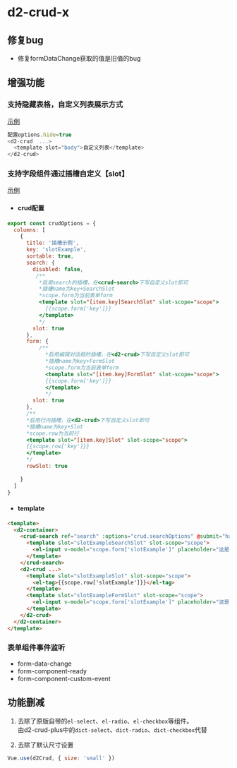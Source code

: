 # d2-crud-x

## 修复bug

* 修复formDataChange获取的值是旧值的bug

## 增强功能

### 支持隐藏表格，自定义列表展示方式
[示例](http://qiniu.veryreader.com/D2CrudPlusExample/index.html#/demo/hotel/dashboard)

```js
配置options.hide=true
<d2-crud  ...>
  <template slot="body">自定义列表</template>
</d2-crud>
```
### 支持字段组件通过插槽自定义【slot】  
[示例](http://qiniu.veryreader.com/D2CrudPlusExample/index.html#/demo/form/slot) 
* #### crud配置
```js
export const crudOptions = {
  columns: [
    {
      title: '插槽示例',
      key: 'slotExample',
      sortable: true,
      search: {
        disabled: false,
         /**
          *启用search的插槽，在<crud-search>下写自定义slot即可
          *插槽name为key+SearchSlot
          *scope.form为当前表单form
          <template slot="[item.key]SearchSlot" slot-scope="scope">
            {{scope.form['key']}}
          </template>
          */
        slot: true 
      },
      form: {
          /**
            *启用编辑对话框的插槽，在<d2-crud>下写自定义slot即可
            *插槽name为key+FormSlot
            *scope.form为当前表单form
            <template slot="[item.key]FormSlot" slot-scope="scope">
            {{scope.form['key']}}
            </template>
            */
        slot: true
      },
      /**
      *启用行内插槽，在<d2-crud>下写自定义slot即可
      *插槽name为key+Slot
      *scope.row为当前行
      <template slot="[item.key]Slot" slot-scope="scope">
      {{scope.row['key']}}
      </template>
      */
      rowSlot: true 
      
    }
  ]
}
```
* #### template
```html
<template>
  <d2-container>
    <crud-search ref="search" :options="crud.searchOptions" @submit="handleSearch" class="d2-mb-10" >
      <template slot="slotExampleSearchSlot" slot-scope="scope">
        <el-input v-model="scope.form['slotExample']" placeholder="这是写在slot上的"></el-input>
      </template>
    </crud-search>
    <d2-crud ...>
      <template slot="slotExampleSlot" slot-scope="scope">
        <el-tag>{{scope.row['slotExample']}}</el-tag>
      </template>
      <template slot="slotExampleFormSlot" slot-scope="scope">
        <el-input v-model="scope.form['slotExample']" placeholder="这是通过slot自定义的"></el-input>
      </template>
    </d2-crud>
  </d2-container>
</template>
```



### 表单组件事件监听
* form-data-change 
* form-component-ready
* form-component-custom-event

## 功能删减

1. 去除了原版自带的`el-select`、`el-radio`、`el-checkbox`等组件。   
由d2-crud-plus中的`dict-select`、`dict-radio`、`dict-checkbox`代替

2. 去除了默认尺寸设置
```js
Vue.use(d2Crud, { size: 'small' })
```